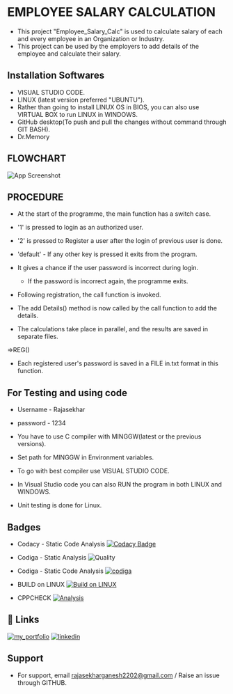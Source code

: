 
# EMPLOYEE SALARY CALCULATION

*   This project "Employee_Salary_Calc" is used to calculate salary of each and every employee in an Organization or Industry.
*   This project can be used by the employers to add details of the employee and calculate their salary.




## Installation Softwares

*   VISUAL STUDIO CODE.
*   LINUX (latest version preferred "UBUNTU").
*   Rather than going to install LINUX OS in BIOS, you can also use VIRTUAL BOX to run LINUX in WINDOWS.
*   GitHub desktop(To push and pull the changes without command through GIT BASH).
*   Dr.Memory

## FLOWCHART

![App Screenshot](https://images.unsplash.com/photo-1648821170481-4590741a2491?ixlib=rb-1.2.1&ixid=MnwxMjA3fDB8MHxwaG90by1wYWdlfHx8fGVufDB8fHx8&auto=format&fit=crop&w=501&q=80)


## PROCEDURE

*   At the start of the programme, the main function has a switch case.
*   '1' is pressed to login as an authorized user.
*   '2' is pressed to Register a user after the login of previous user is done.
*   'default' - If any other key is pressed it exits from the program.
*   It gives a chance if the user password is incorrect during login. 
    
    * If the password is incorrect again, the programme exits.

*   Following registration, the call function is invoked.
*   The add Details() method is now called by the call function to add the details.
*   The calculations take place in parallel, and the results are saved in separate files.

=>REG()

*   Each registered user's password is saved in a FILE in.txt format in this function.

## For Testing and using code
*  Username - Rajasekhar
*  password - 1234

* You have to use C compiler with MINGGW(latest or the previous versions).
* Set path for MINGGW in Environment variables.
* To go with best compiler use VISUAL STUDIO CODE.
* In Visual Studio code you can also RUN the program in both LINUX and WINDOWS.
* Unit testing is done for Linux.

## Badges 
* Codacy - Static Code Analysis
[![Codacy Badge](https://app.codacy.com/project/badge/Grade/b258b90529834e13be4eaa38b5c96d60)](https://app.codacy.com/gh/Rajasekhar22/M1_Employee_Salary)

* Codiga - Static Analysis
![Quality](https://api.codiga.io/project/32219/score/svg)

* Codiga - Static Code Analysis
[![codiga](https://img.shields.io/badge/CODIGA_GRADE-A-blue.svg)](https://api.codiga.io/project/32219/status/svg)

*   BUILD on LINUX [![Build on LINUX](https://github.com/Rajasekhar22/M1_Employee_Salary/actions/workflows/c-cpp.yml/badge.svg)](https://github.com/Rajasekhar22/M1_Employee_Salary/actions/workflows/c-cpp.yml)

*   CPPCHECK [![Analysis](https://github.com/Rajasekhar22/M1_Employee_Salary/actions/workflows/analsis.yml/badge.svg)](https://github.com/Rajasekhar22/M1_Employee_Salary/actions/workflows/analsis.yml)

## 🔗 Links
[![my_portfolio](https://img.shields.io/badge/my_portfolio-000?style=for-the-badge&logo=ko-fi&logoColor=white)](https://github.com/Rajasekhar22)
[![linkedin](https://img.shields.io/badge/linkedin-0A66C2?style=for-the-badge&logo=linkedin&logoColor=white)](www.linkedin.com/in/bammidi-rajasekhar-2a58651b6)

## Support

*   For support, email rajasekharganesh2202@gmail.com / Raise an issue through GITHUB.

